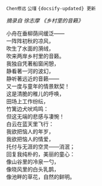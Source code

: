 `Chen修远` `公瑾` `{docsify-updated} 更新`

*摘录自 徐志摩 《乡村里的音籁》*

小舟在垂柳荫间缓泛——  
一阵阵初秋的凉风，  
吹生了水面的漪绒，  
吹来两岸乡村里的音籁。  
我独自凭著船窗闲憩，  
静看著一河的波幻，  
静听著远近的音籁——   
又一度与童年的情景默契！  
这是清脆的稚儿的呼唤，  
田场上工作纷纭，  
竹篱边犬吠鸡鸣：  
但这无端的悲感与凄惋！  
白云在蓝天里飞行：  
我欲把恼人的年岁，  
我欲把恼人的情爱，  
托付与无涯的空灵——消泯；  
回复我纯朴的，美丽的童心：  
像山谷里的冷泉一勺，  
像晓风里的白头乳鹊，  
像池畔的草花，自然的鲜明。